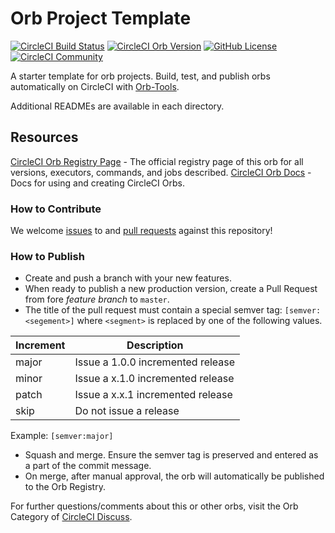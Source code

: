 # Orb Project Template

[![CircleCI Build Status](https://circleci.com/gh/Rochet2/emscripten-orb.svg?style=shield "CircleCI Build Status")](https://circleci.com/gh/Rochet2/emscripten-orb) [![CircleCI Orb Version](https://img.shields.io/badge/endpoint.svg?url=https://badges.circleci.io/orb/rochet2/emscripten-orb)](https://circleci.com/orbs/registry/orb/rochet2/emscripten-orb) [![GitHub License](https://img.shields.io/badge/license-MIT-lightgrey.svg)](https://raw.githubusercontent.com/Rochet2/emscripten-orb/master/LICENSE) [![CircleCI Community](https://img.shields.io/badge/community-CircleCI%20Discuss-343434.svg)](https://discuss.circleci.com/c/ecosystem/orbs)



A starter template for orb projects. Build, test, and publish orbs automatically on CircleCI with [Orb-Tools](https://circleci.com/orbs/registry/orb/circleci/orb-tools).

Additional READMEs are available in each directory.



## Resources

[CircleCI Orb Registry Page](https://circleci.com/orbs/registry/orb/rochet2/emscripten-orb) - The official registry page of this orb for all versions, executors, commands, and jobs described.
[CircleCI Orb Docs](https://circleci.com/docs/2.0/orb-intro/#section=configuration) - Docs for using and creating CircleCI Orbs.

### How to Contribute

We welcome [issues](https://github.com/Rochet2/emscripten-orb/issues) to and [pull requests](https://github.com/Rochet2/emscripten-orb/pulls) against this repository!

### How to Publish
* Create and push a branch with your new features.
* When ready to publish a new production version, create a Pull Request from fore _feature branch_ to `master`.
* The title of the pull request must contain a special semver tag: `[semver:<segement>]` where `<segment>` is replaced by one of the following values.

| Increment | Description|
| ----------| -----------|
| major     | Issue a 1.0.0 incremented release|
| minor     | Issue a x.1.0 incremented release|
| patch     | Issue a x.x.1 incremented release|
| skip      | Do not issue a release|

Example: `[semver:major]`

* Squash and merge. Ensure the semver tag is preserved and entered as a part of the commit message.
* On merge, after manual approval, the orb will automatically be published to the Orb Registry.


For further questions/comments about this or other orbs, visit the Orb Category of [CircleCI Discuss](https://discuss.circleci.com/c/orbs).


